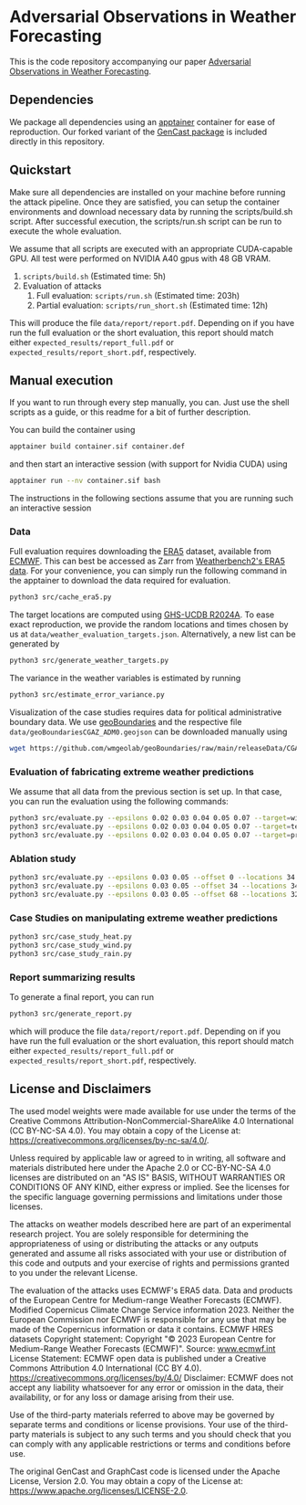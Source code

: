 # Adversarial Observations in Weather Forecasting

This is the code repository accompanying our paper [Adversarial Observations in Weather Forecasting](https://arxiv.org/abs/2504.15942).

## Dependencies

We package all dependencies using an [apptainer](https://apptainer.org/) container for ease of reproduction. Our forked variant of the [GenCast package](https://github.com/google-deepmind/graphcast) is included directly in this repository.

## Quickstart

Make sure all dependencies are installed on your machine before running the attack pipeline. Once they are satisfied, you can setup the container environments and download necessary data by running the scripts/build.sh script. After successful execution, the scripts/run.sh script can be run to execute the whole evaluation.

We assume that all scripts are executed with an appropriate CUDA-capable GPU. All test were performed on NVIDIA A40 gpus with 48 GB VRAM.

1. `scripts/build.sh` (Estimated time: 5h)
2. Evaluation of attacks
    1. Full evaluation: `scripts/run.sh` (Estimated time: 203h)
    2. Partial evaluation: `scripts/run_short.sh` (Estimated time: 12h)

This will produce the file `data/report/report.pdf`. Depending on if you have run the full evaluation or the short evaluation, this report should match either `expected_results/report_full.pdf` or `expected_results/report_short.pdf`, respectively.

## Manual execution

If you want to run through every step manually, you can. Just use the shell scripts as a guide, or this readme for a bit of further description.

You can build the container using
```bash
apptainer build container.sif container.def
```

and then start an interactive session (with support for Nvidia CUDA) using
```bash
apptainer run --nv container.sif bash
```

The instructions in the following sections assume that you are running such an interactive session

### Data

Full evaluation requires downloading the
[ERA5](https://www.ecmwf.int/en/forecasts/datasets/reanalysis-datasets/era5)
dataset, available from [ECMWF](https://www.ecmwf.int/). This can best be
accessed as Zarr from [Weatherbench2's ERA5 data](https://weatherbench2.readthedocs.io/en/latest/data-guide.html#era5). For your convenience, you can simply run the following command in the apptainer to download the data required for evaluation.

```bash
python3 src/cache_era5.py
```

The target locations are computed using [GHS-UCDB R2024A](https://human-settlement.emergency.copernicus.eu/ghs_ucdb_2024.php). To ease exact reproduction, we provide the random locations and times chosen by us at `data/weather_evaluation_targets.json`. Alternatively, a new list can be generated by
```bash
python3 src/generate_weather_targets.py
```

The variance in the weather variables is estimated by running
```bash
python3 src/estimate_error_variance.py
```

Visualization of the case studies requires data for political administrative boundary data. We use [geoBoundaries](https://www.geoboundaries.org/www.geoboundaries.org) and the respective file `data/geoBoundariesCGAZ_ADM0.geojson` can be downloaded manually using
```bash
wget https://github.com/wmgeolab/geoBoundaries/raw/main/releaseData/CGAZ/geoBoundariesCGAZ_ADM0.geojson -O data/geoBoundariesCGAZ_ADM0.geojson
```

### Evaluation of fabricating extreme weather predictions

We assume that all data from the previous section is set up. In that case, you can run the evaluation using the following commands:
```bash
python3 src/evaluate.py --epsilons 0.02 0.03 0.04 0.05 0.07 --target=wind
python3 src/evaluate.py --epsilons 0.02 0.03 0.04 0.05 0.07 --target=temperature
python3 src/evaluate.py --epsilons 0.02 0.03 0.04 0.05 0.07 --target=precipitation
```

### Ablation study
```bash
python3 src/evaluate.py --epsilons 0.03 0.05 --offset 0 --locations 34 --target=wind
python3 src/evaluate.py --epsilons 0.03 0.05 --offset 34 --locations 34 --target=temperature
python3 src/evaluate.py --epsilons 0.03 0.05 --offset 68 --locations 32 --target=precipitation
```

### Case Studies on manipulating extreme weather predictions

```bash
python3 src/case_study_heat.py
python3 src/case_study_wind.py
python3 src/case_study_rain.py
```

### Report summarizing results

To generate a final report, you can run

```bash
python3 src/generate_report.py
```

which will produce the file `data/report/report.pdf`. Depending on if you have run the full evaluation or the short evaluation, this report should match either `expected_results/report_full.pdf` or `expected_results/report_short.pdf`, respectively.

## License and Disclaimers

The used model weights were made available for use under the terms of the Creative Commons Attribution-NonCommercial-ShareAlike 4.0 International (CC BY-NC-SA 4.0). You may obtain a copy of the License at: https://creativecommons.org/licenses/by-nc-sa/4.0/.

Unless required by applicable law or agreed to in writing, all software and materials distributed here under the Apache 2.0 or CC-BY-NC-SA 4.0 licenses are distributed on an "AS IS" BASIS, WITHOUT WARRANTIES OR CONDITIONS OF ANY KIND, either express or implied. See the licenses for the specific language governing permissions and limitations under those licenses.

The attacks on weather models described here are part of an experimental research project. You are solely responsible for determining the appropriateness of using or distributing the attacks or any outputs generated and assume all risks associated with your use or distribution of this code and outputs and your exercise of rights and permissions granted to you under the relevant License.

The evaluation of the attacks uses ECMWF's ERA5 data.
Data and products of the European Centre for Medium-range Weather Forecasts (ECMWF).
Modified Copernicus Climate Change Service information 2023. Neither the European Commission nor ECMWF is responsible for any use that may be made of the Copernicus information or data it contains.
ECMWF HRES datasets
Copyright statement: Copyright "© 2023 European Centre for Medium-Range Weather Forecasts (ECMWF)".
Source: www.ecmwf.int
License Statement: ECMWF open data is published under a Creative Commons Attribution 4.0 International (CC BY 4.0). https://creativecommons.org/licenses/by/4.0/
Disclaimer: ECMWF does not accept any liability whatsoever for any error or omission in the data, their availability, or for any loss or damage arising from their use.

Use of the third-party materials referred to above may be governed by separate terms and conditions or license provisions. Your use of the third-party materials is subject to any such terms and you should check that you can comply with any applicable restrictions or terms and conditions before use.

The original GenCast and GraphCast code is licensed under the Apache License, Version 2.0. You may obtain a copy of the License at: https://www.apache.org/licenses/LICENSE-2.0.

